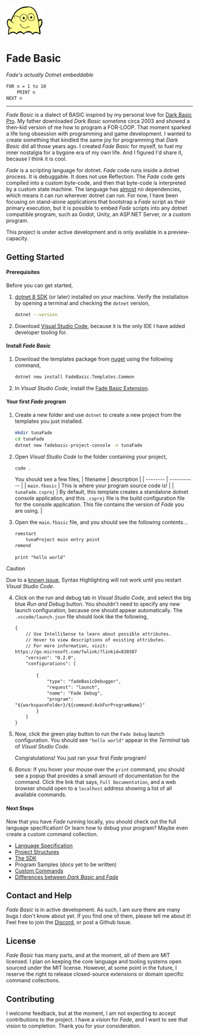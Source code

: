 <img src="https://github.com/cdhanna/fadebasic/blob/main/images/ghost_lee.png?raw=true" width="100" alt="The ghost of Lee">

# Fade Basic 

_Fade's actually Dotnet embeddable_ 

```basic
FOR n = 1 to 10
    PRINT n
NEXT n
```

----

_Fade Basic_ is a dialect of BASIC inspired by my personal love for [Dark Basic Pro](https://www.reddit.com/r/DarkBasicDev/). My father downloaded _Dark Basic_ sometime circa 2003 and showed a then-kid version of me how to program a FOR-LOOP. That moment sparked a life long obsession with programming and game development. I wanted to create something that kindled the same joy for programming that _Dark Basic_ did all those years ago. I created _Fade Basic_ for myself, to fuel my inner nostalgia for a bygone era of my own life. And I figured I'd share it, because I think it is cool. 

_Fade_ is a scripting language for dotnet. _Fade_ code runs inside a dotnet process. It is debuggable. It does not use Reflection. The _Fade_ code gets compiled into a custom byte-code, and then that byte-code is interpreted by a custom state machine. The language has [almost](https://github.com/cdhanna/fadebasic/blob/main/FadeBasic/FadeBasic/FadeBasic.csproj#L22) no dependencies, which means it can run wherever dotnet can run. For now, I have been focusing on stand-alone applications that bootstrap a _Fade_ script as their primary execution, but it is possible to embed _Fade_ scripts into any dotnet compatible program, such as Godot, Unity, an ASP.NET Server, or a custom program. 

This project is under active development and is only available in a preview-capacity. 


## Getting Started

#### Prerequisites 

Before you can get started, 
1. [dotnet 8 SDK](https://dotnet.microsoft.com/en-us/download/dotnet/8.0) (or later) installed on your machine. Verify the installation by opening a terminal and checking the `dotnet` version, 
    ```sh
    dotnet --version
    ```

2. Download [Visual Studio Code](https://code.visualstudio.com/download), because it is the only IDE I have added developer tooling for.

#### Install _Fade Basic_

1. Download the templates package from [nuget](https://www.nuget.org/packages/FadeBasic.Templates.Common) using the following command, 
    ```sh
    dotnet new install FadeBasic.Templates.Common
    ```
2. In _Visual Studio Code_, install the [Fade Basic Extension](https://marketplace.visualstudio.com/items?itemName=BrewedInk.fadebasic). 

#### Your first _Fade_ program

1. Create a new folder and use `dotnet` to create a new project from the templates you just installed. 
    ```sh
    mkdir tunaFade
    cd tunaFade
    dotnet new fadebasic-project-console -n tunaFade
    ```

2. Open _Visual Studio Code_ to the folder containing your project, 
    ```sh
    code .
    ```

    You should see a few files, 
    | filename | description |
    | -------- | ----------- |
    | `main.fbasic` | This is where your program source code is! |
    | `tunaFade.csproj` | By default, this template creates a standalone dotnet console application, and this `.csproj` file is the build configuration file for the console application. This file contains the version of _Fade_ you are using. |

3. Open the `main.fbasic` file, and you should see the following contents... 
    ```basic
    remstart 
        tunaProject main entry point
    remend

    print "hello world"
    ```

> [!CAUTION]
> Due to a [known issue](https://github.com/cdhanna/fadebasic/issues/1), Syntax Highlighting will not work until you restart _Visual Studio Code_. 

4. Click on the run and debug tab in _Visual Studio Code_, and select the big blue _Run and Debug_ button. You shouldn't need to specify any new launch configuration, because one should appear automatically. The `.vscode/launch.json` file should look like the following, 
    ```jsonc
    {
        // Use IntelliSense to learn about possible attributes.
        // Hover to view descriptions of existing attributes.
        // For more information, visit: https://go.microsoft.com/fwlink/?linkid=830387
        "version": "0.2.0",
        "configurations": [
        
            {
                "type": "fadeBasicDebugger",
                "request": "launch",
                "name": "Fade Debug",
                "program": "${workspaceFolder}/${command:AskForProgramName}"
            }
        ]
    }
    ```

5. Now, click the green play button to run the `Fade Debug` launch configuration. You should see `"hello world"` appear in the _Terminal_ tab of _Visual Studio Code_. 

    Congratulations! You just ran your first _Fade_ program! 

6. _Bonus:_ If you hover your mouse over the `print` command, you should see a popup that provides a small amount of documentation for the command. Click the link that says, `Full Documentation`, and a web browser should open to a `localhost` address showing a list of all available commands. 


#### Next Steps
Now that you have _Fade_ running locally, you should check out the full language specification! Or learn how to debug your program? Maybe even create a custom command collection. 

- [Language Specification](https://github.com/cdhanna/fadebasic/blob/main/FadeBasic/book/FadeBook/Language.md)
- [Project Structures](https://github.com/cdhanna/fadebasic/blob/main/FadeBasic/book/FadeBook/Project.md)
- [The SDK](https://github.com/cdhanna/fadebasic/blob/main/FadeBasic/book/FadeBook/SDK.md)
- Program Samples (docs yet to be written)
- [Custom Commands](https://github.com/cdhanna/fadebasic/blob/main/FadeBasic/book/FadeBook/Custom%20Commands.md)
- [Differences between _Dark Basic_ and _Fade_](https://github.com/cdhanna/fadebasic/blob/main/FadeBasic/book/FadeBook/Dark%20Basic%20Pro%20Changes.md)

## Contact and Help

_Fade Basic_ is in active development. As such, I am sure there are many bugs I don't know about yet. If you find one of them, please tell me about it! 
Feel free to join the [Discord](https://discord.gg/d7Q5EuQc), or post a Github Issue. 

## License  

_Fade Basic_ has many parts, and at the moment, all of them are MIT licensed. I plan on keeping the core language and tooling systems open sourced under the MIT license. However, at some point in the future, I reserve the right to release closed-source extensions or domain specific command collections. 

## Contributing 

I welcome feedback, but at the moment, I am not expecting to accept contributions to the project. I have a vision for _Fade_, and I want to see that vision to completion. Thank you for your consideration. 
